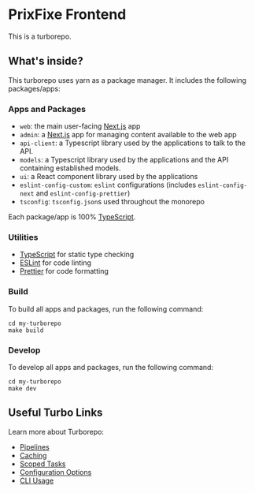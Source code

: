 # PrixFixe Frontend

This is a turborepo.

## What's inside?

This turborepo uses yarn as a package manager. It includes the following packages/apps:

### Apps and Packages

- `web`: the main user-facing [Next.js](https://nextjs.org) app
- `admin`: a [Next.js](https://nextjs.org) app for managing content available to the web app
- `api-client`: a Typescript library used by the applications to talk to the API.
- `models`: a Typescript library used by the applications and the API containing established models.
- `ui`: a React component library used by the applications
- `eslint-config-custom`: `eslint` configurations (includes `eslint-config-next` and `eslint-config-prettier`)
- `tsconfig`: `tsconfig.json`s used throughout the monorepo

Each package/app is 100% [TypeScript](https://www.typescriptlang.org/).

### Utilities

- [TypeScript](https://www.typescriptlang.org/) for static type checking
- [ESLint](https://eslint.org/) for code linting
- [Prettier](https://prettier.io) for code formatting

### Build

To build all apps and packages, run the following command:

```
cd my-turborepo
make build
```

### Develop

To develop all apps and packages, run the following command:

```
cd my-turborepo
make dev
```

## Useful Turbo Links

Learn more about Turborepo:

- [Pipelines](https://turborepo.org/docs/core-concepts/pipelines)
- [Caching](https://turborepo.org/docs/core-concepts/caching)
- [Scoped Tasks](https://turborepo.org/docs/core-concepts/scopes)
- [Configuration Options](https://turborepo.org/docs/reference/configuration)
- [CLI Usage](https://turborepo.org/docs/reference/command-line-reference)
